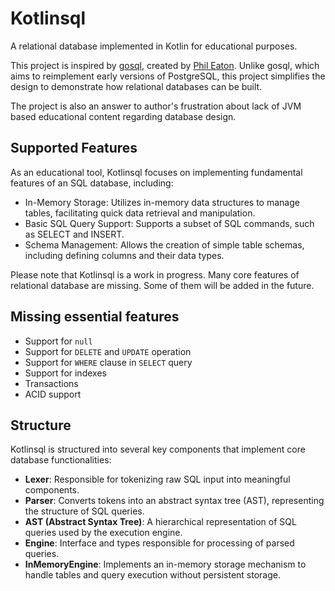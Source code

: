 # Kotlinsql

A relational database implemented in Kotlin for educational purposes.

This project is inspired by [gosql](https://github.com/eatonphil/gosql), created by [Phil Eaton](https://github.com/eatonphil). Unlike gosql, which aims to reimplement early versions of PostgreSQL, this project simplifies the design to demonstrate how relational databases can be built.

The project is also an answer to author's frustration about lack of JVM based educational content regarding database design.

## Supported Features
As an educational tool, Kotlinsql focuses on implementing fundamental features of an SQL database, including:
* In-Memory Storage: Utilizes in-memory data structures to manage tables, facilitating quick data retrieval and manipulation.
* Basic SQL Query Support: Supports a subset of SQL commands, such as SELECT and INSERT.
* Schema Management: Allows the creation of simple table schemas, including defining columns and their data types.

Please note that Kotlinsql is a work in progress. Many core features of relational database are missing. Some of them will be added in the future.

## Missing essential features
* Support for `null`
* Support for `DELETE` and `UPDATE` operation
* Support for `WHERE` clause in `SELECT` query
* Support for indexes
* Transactions
* ACID support

## Structure

Kotlinsql is structured into several key components that implement core database functionalities:

- **Lexer**: Responsible for tokenizing raw SQL input into meaningful components.
- **Parser**: Converts tokens into an abstract syntax tree (AST), representing the structure of SQL queries.
- **AST (Abstract Syntax Tree)**: A hierarchical representation of SQL queries used by the execution engine.
- **Engine**: Interface and types responsible for processing of parsed queries.
- **InMemoryEngine**: Implements an in-memory storage mechanism to handle tables and query execution without persistent storage.
